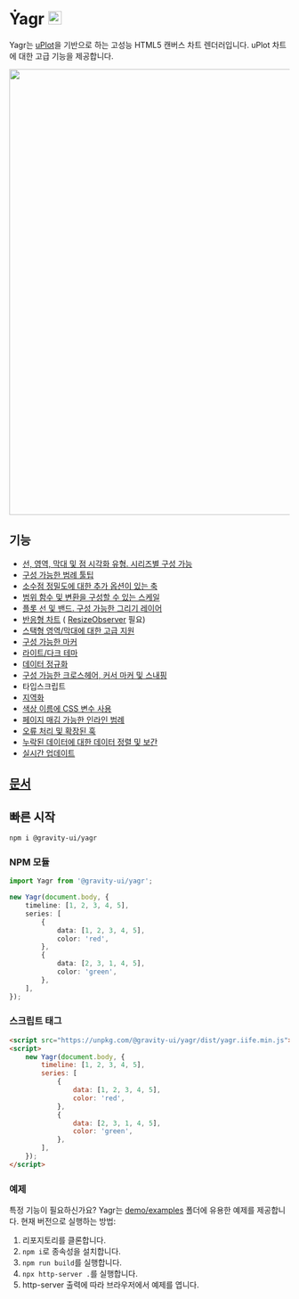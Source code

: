 # Ẏagr <img src="https://raw.githubusercontent.com/gravity-ui/yagr/main/docs/assets/yagr.svg" width="24px" height="24px" />

Yagr는 [uPlot](https://github.com/leeoniya/uPlot)을 기반으로 하는 고성능 HTML5 캔버스 차트 렌더러입니다. uPlot 차트에 대한 고급 기능을 제공합니다.

<img src="https://raw.githubusercontent.com/gravity-ui/yagr/main/docs/assets/demo.png" width="800" />

## 기능

-   [선, 영역, 막대 및 점 시각화 유형. 시리즈별 구성 가능](https://yagr.tech/en/api/visualization)
-   [구성 가능한 범례 툴팁](https://yagr.tech/en/plugins/tooltip)
-   [소수점 정밀도에 대한 추가 옵션이 있는 축](https://yagr.tech/en/api/axes)
-   [범위 함수 및 변환을 구성할 수 있는 스케일](https://yagr.tech/en/api/scales)
-   [플롯 선 및 밴드. 구성 가능한 그리기 레이어](https://yagr.tech/en/plugins/plot-lines)
-   [반응형 차트](https://yagr.tech/en/api/settings#adaptivity) ( [ResizeObserver](https://developer.mozilla.org/en-US/docs/Web/API/ResizeObserver) 필요)
-   [스택형 영역/막대에 대한 고급 지원](https://yagr.tech/en/api/scales#stacking)
-   [구성 가능한 마커](./docs/api/markers.md)
-   [라이트/다크 테마](https://yagr.tech/en/api/settings#theme)
-   [데이터 정규화](https://yagr.tech/en/api/scales#normalization)
-   [구성 가능한 크로스헤어, 커서 마커 및 스내핑](https://yagr.tech/en/api/cursor)
-   타입스크립트
-   [지역화](https://yagr.tech/en/api/settings#localization)
-   [색상 이름에 CSS 변수 사용](https://yagr.tech/en/api/css)
-   [페이지 매김 가능한 인라인 범례](https://yagr.tech/en/plugins/legend)
-   [오류 처리 및 확장된 훅](https://yagr.tech/en/api/lifecycle)
-   [누락된 데이터에 대한 데이터 정렬 및 보간](https://yagr.tech/en/api/data-processing)
-   [실시간 업데이트](https://yagr.tech/en/api/dynamic-updates)

## [문서](https://yagr.tech)

## 빠른 시작

```
npm i @gravity-ui/yagr
```

### NPM 모듈

```typescript
import Yagr from '@gravity-ui/yagr';

new Yagr(document.body, {
    timeline: [1, 2, 3, 4, 5],
    series: [
        {
            data: [1, 2, 3, 4, 5],
            color: 'red',
        },
        {
            data: [2, 3, 1, 4, 5],
            color: 'green',
        },
    ],
});
```

### 스크립트 태그

```html
<script src="https://unpkg.com/@gravity-ui/yagr/dist/yagr.iife.min.js"></script>
<script>
    new Yagr(document.body, {
        timeline: [1, 2, 3, 4, 5],
        series: [
            {
                data: [1, 2, 3, 4, 5],
                color: 'red',
            },
            {
                data: [2, 3, 1, 4, 5],
                color: 'green',
            },
        ],
    });
</script>
```

### 예제

특정 기능이 필요하신가요? Yagr는 [demo/examples](./demo/examples/) 폴더에 유용한 예제를 제공합니다. 현재 버전으로 실행하는 방법:

1.  리포지토리를 클론합니다.
2.  `npm i`로 종속성을 설치합니다.
3.  `npm run build`를 실행합니다.
4.  `npx http-server .`를 실행합니다.
5.  http-server 출력에 따라 브라우저에서 예제를 엽니다.
